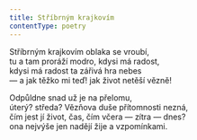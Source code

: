 ```yaml
---
title: Stříbrným krajkovím
contentType: poetry
---
```


<section>

Stříbrným krajkovím oblaka se vroubí,  
tu a tam proráží modro, kdysi má radost,  
kdysi má radost ta zářivá hra nebes  
— a jak těžko mi teď! jak život netěší vězně!

Odpůldne snad už je na přelomu,  
úterý? středa? Vězňova duše přítomnosti nezná,  
čím jest jí život, čas, čím včera — zítra — dnes?  
ona nejvýše jen nadějí žije a vzpomínkami.

</section>
